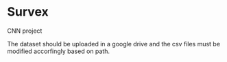 # Survex
CNN project

The dataset should be uploaded in a google drive and the csv files must be modified accorfingly based on path.
